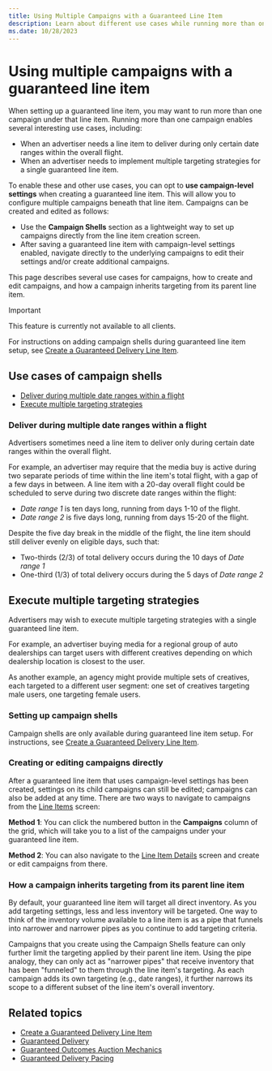 ```yaml
---
title: Using Multiple Campaigns with a Guaranteed Line Item
description: Learn about different use cases while running more than one campaign. 
ms.date: 10/28/2023
---
```



# Using multiple campaigns with a guaranteed line item

When setting up a guaranteed line item, you may want to run more than
one campaign under that line item. Running more than one campaign
enables several interesting use cases, including:

- When an advertiser needs a line item to deliver during only certain
  date ranges within the overall flight.
- When an advertiser needs to implement multiple targeting strategies
  for a single guaranteed line item.

To enable these and other use cases, you can opt to **use campaign-level
settings** when creating a guaranteed line item. This will allow you to
configure multiple campaigns beneath that line item. Campaigns can be
created and edited as follows:

- Use the **Campaign Shells** section as a
  lightweight way to set up campaigns directly from the line item
  creation screen.
- After saving a guaranteed line item with campaign-level settings
  enabled, navigate directly to the underlying campaigns to edit their
  settings and/or create additional campaigns.

This page describes several use cases for campaigns, how to create and
edit campaigns, and how a campaign inherits targeting from its parent
line item.

> [!IMPORTANT]
> This feature is currently not available to all clients.

For instructions on adding campaign shells during guaranteed line item
setup, see [Create a Guaranteed Delivery Line Item](create-a-guaranteed-delivery-line-item.md).

## Use cases of campaign shells

- [Deliver during multiple date ranges within a flight](#deliver-during-multiple-date-ranges-within-a-flight)
- [Execute multiple targeting strategies](#execute-multiple-targeting-strategies)

### Deliver during multiple date ranges within a flight

Advertisers sometimes need a line item to deliver only during certain
date ranges within the overall flight.

For example, an advertiser may require that the media buy is active
during two separate periods of time within the line item's total flight,
with a gap of a few days in between. A line item with a 20-day overall
flight could be scheduled to serve during two discrete date ranges
within the flight:

- *Date range 1* is ten days long, running from days 1-10 of the flight.
- *Date range 2* is five days long, running from days 15-20 of the
  flight.

Despite the five day break in the middle of the flight, the line item
should still deliver evenly on eligible days, such that:

- Two-thirds (2/3) of total delivery occurs during the 10 days of *Date
  range 1*
- One-third (1/3) of total delivery occurs during the 5 days of *Date
  range 2*

## Execute multiple targeting strategies

Advertisers may wish to execute multiple targeting strategies with a
single guaranteed line item.

For example, an advertiser buying media for a regional group of auto
dealerships can target users with different creatives depending on which
dealership location is closest to the user.

As another example, an agency might provide multiple sets of creatives,
each targeted to a different user segment: one set of creatives
targeting male users, one targeting female users.

### Setting up campaign shells

Campaign shells are only available during guaranteed line item setup.
For instructions, see [Create a Guaranteed Delivery Line Item](create-a-guaranteed-delivery-line-item.md).

### Creating or editing campaigns directly

After a guaranteed line item that uses campaign-level settings has been
created, settings on its child campaigns can still be edited; campaigns
can also be added at any time. There are two ways to navigate to
campaigns from the [Line Items](explore-line-items.md) screen:

**Method 1**: You can click the numbered button in the
**Campaigns** column of the grid, which
will take you to a list of the campaigns under your guaranteed line
item.

**Method 2**: You can also navigate to the [Line Item Details](view-line-item-details.md) screen and create or edit campaigns from there.

### How a campaign inherits targeting from its parent line item

By default, your guaranteed line item will target all direct inventory.
As you add targeting settings, less and less inventory will be targeted.
One way to think of the inventory volume available to a line item is as
a pipe that funnels into narrower and narrower pipes as you continue to
add targeting criteria.

Campaigns that you create using the Campaign Shells feature can only
further limit the targeting applied by their parent line item. Using the
pipe analogy, they can only act as "narrower pipes" that receive
inventory that has been "funneled" to them through the line item's
targeting. As each campaign adds its own targeting (e.g., date ranges),
it further narrows its scope to a different subset of the line item's
overall inventory.

## Related topics

- [Create a Guaranteed Delivery Line Item](create-a-guaranteed-delivery-line-item.md)
- [Guaranteed Delivery](guaranteed-delivery.md)
- [Guaranteed Outcomes Auction Mechanics](guaranteed-outcomes-auction-mechanics.md)
- [Guaranteed Delivery Pacing](guaranteed-delivery-pacing.md)